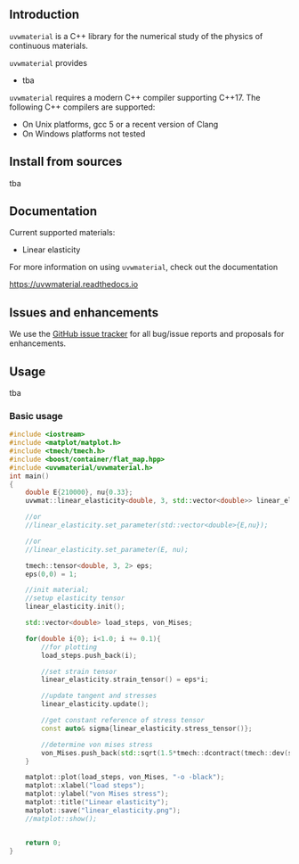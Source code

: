 ## Introduction

`uvwmaterial` is a C++ library for the numerical study of the physics of continuous materials.

`uvwmaterial` provides

- tba


`uvwmaterial` requires a modern C++ compiler supporting C++17. The following C++
compilers are supported:

- On Unix platforms, gcc 5 or a recent version of Clang
- On Windows platforms not tested

## Install from sources

tba

## Documentation

Current supported materials:

- Linear elasticity

For more information on using `uvwmaterial`, check out the documentation

https://uvwmaterial.readthedocs.io

## Issues and enhancements

We use the [GitHub issue
tracker](https://github.com/petlenz/uvwmaterial/issues) for all bug/issue
reports and proposals for enhancements.

## Usage

tba

### Basic usage

```cpp
#include <iostream>
#include <matplot/matplot.h>
#include <tmech/tmech.h>
#include <boost/container/flat_map.hpp>
#include <uvwmaterial/uvwmaterial.h>
int main()
{
    double E{210000}, nu{0.33};
    uvwmat::linear_elasticity<double, 3, std::vector<double>> linear_elasticity(E, nu);

    //or
    //linear_elasticity.set_parameter(std::vector<double>{E,nu});

    //or
    //linear_elasticity.set_parameter(E, nu);

    tmech::tensor<double, 3, 2> eps;
    eps(0,0) = 1;

    //init material;
    //setup elasticity tensor
    linear_elasticity.init();

    std::vector<double> load_steps, von_Mises;

    for(double i{0}; i<1.0; i += 0.1){
        //for plotting
        load_steps.push_back(i);

        //set strain tensor
        linear_elasticity.strain_tensor() = eps*i;

        //update tangent and stresses
        linear_elasticity.update();

        //get constant reference of stress tensor
        const auto& sigma{linear_elasticity.stress_tensor()};

        //determine von mises stress
        von_Mises.push_back(std::sqrt(1.5*tmech::dcontract(tmech::dev(sigma),tmech::dev(sigma))));
    }

    matplot::plot(load_steps, von_Mises, "-o -black");
    matplot::xlabel("load steps");
    matplot::ylabel("von Mises stress");
    matplot::title("Linear elasticity");
    matplot::save("linear_elasticity.png");
    //matplot::show();


    return 0;
}
```
